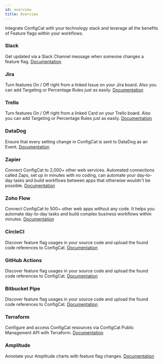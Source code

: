 ```yaml
---
id: overview
title: Overview
---
```

Integrate ConfigCat with your technology stack and leverage all the benefits of Feature flags within your workflows.

### Slack
Get updated via a Slack Channel message when someone changes a feature flag.
[Documentation](integrations/slack.md)
### Jira
Turn features On / Off right from a linked Issue on your Jira board. Also you can add Targeting or Percentage Rules just as easily.
[Documentation](integrations/jira.md)
### Trello
Turn features On / Off right from a linked Card on your Trello board. Also you can add Targeting or Percentage Rules just as easily.
[Documentation](integrations/trello.md)
### DataDog
Ensure that every setting change in ConfigCat is sent to DataDog as an Event.
[Documentation](integrations/datadog.md)
### Zapier
Connect ConfigCat to 2,000+ other web services. Automated connections called Zaps, set up in minutes with no coding, can automate your day-to-day tasks and build workflows between apps that otherwise wouldn't be possible.
[Documentation](integrations/zapier.md)
### Zoho Flow
Connect ConfigCat to 500+ other web apps without any code. It helps you automate day-to-day tasks and build complex business workflows within minutes.
[Documentation](integrations/zoho-flow.md)
### CircleCI
Discover feature flag usages in your source code and upload the found code references to ConfigCat.
[Documentation](integrations/circleci.md)
### GitHub Actions
Discover feature flag usages in your source code and upload the found code references to ConfigCat.
[Documentation](integrations/github.md)
### Bitbucket Pipe
Discover feature flag usages in your source code and upload the found code references to ConfigCat.
[Documentation](integrations/bitbucket.md)
### Terraform
Configure and access ConfigCat resources via ConfigCat Public Management API with Terraform.
[Documentation](integrations/terraform.md)
### Amplitude
Annotate your Amplitude charts with feature flag changes.
[Documentation](integrations/amplitude.md)
